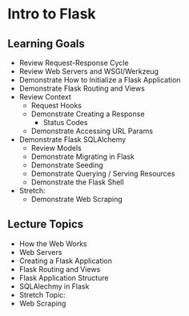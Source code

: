 # Intro to Flask

## Learning Goals
- Review Request-Response Cycle
- Review Web Servers and WSGI/Werkzeug
- Demonstrate How to Initialize a Flask Application
- Demonstrate Flask Routing and Views
- Review Context
    - Request Hooks
    - Demonstrate Creating a Response
        - Status Codes 
    - Demonstrate Accessing URL Params
- Demonstrate Flask SQLAlchemy
    - Review Models
    - Demonstrate Migrating in Flask
    - Demonstrate Seeding
    - Demonstrate Querying / Serving Resources
    - Demonstrate the Flask Shell
- Stretch:
    - Demonstrate Web Scraping 

## Lecture Topics
- How the Web Works
- Web Servers
- Creating a Flask Application
- Flask Routing and Views 
- Flask Application Structure
- SQLAlechmy in Flask
- Stretch Topic: 
- Web Scraping